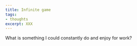 ```yaml
---
title: Infinite game
tags: 
- thoughts
excerpt: XXX
---
```


What is something I could constantly do and enjoy for work?
